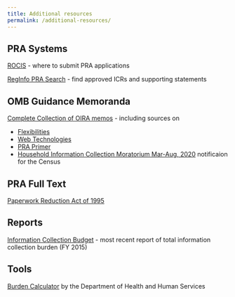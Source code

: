 ```yaml
---
title: Additional resources
permalink: /additional-resources/
---
```


## PRA Systems
[ROCIS](https://www.rocis.gov/rocis/login.do) - where to submit PRA applications

[RegInfo PRA Search](https://www.reginfo.gov/public/do/PRASearch) - find approved ICRs and supporting statements

## OMB Guidance Memoranda

[Complete Collection of OIRA memos](https://www.whitehouse.gov/omb/information-regulatory-affairs/federal-collection-information/) - including sources on 
 * [Flexibilities](https://www.whitehouse.gov/sites/whitehouse.gov/files/omb/inforeg/inforeg/pra_flexibilities_memo_7_22_16_finalI.pdf) 
 * [Web Technologies](https://www.whitehouse.gov/sites/whitehouse.gov/files/omb/inforeg/inforeg/memos/2014/web-based-interactive-technologies-data-search-tools-calculators-paperwork-reduction-act.pdf)
 * [PRA Primer](https://www.whitehouse.gov/sites/whitehouse.gov/files/omb/assets/inforeg/PRAPrimer_04072010.pdf)
 * [Household Information Collection Moratorium Mar-Aug, 2020](https://www.whitehouse.gov/wp-content/uploads/2018/10/2020_Memo_Minimizing_Household_Surveys.pdf) notificaion for the Census

## PRA Full Text
[Paperwork Reduction Act of 1995](https://www.govinfo.gov/content/pkg/PLAW-104publ13/html/PLAW-104publ13.htm)

## Reports
[Information Collection Budget](https://www.whitehouse.gov/sites/whitehouse.gov/files/omb/inforeg/inforeg/icb/icb_2016.pdf) - most recent report of total information collection burden (FY 2015)


## Tools
[Burden Calculator](https://repository.usaspending.gov/cder_library/authorized/burden_calculator) by the Department of Health and Human Services
